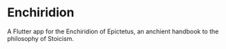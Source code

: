 # Enchiridion

A Flutter app for the Enchiridion of Epictetus, an anchient handbook to the philosophy of Stoicism.
